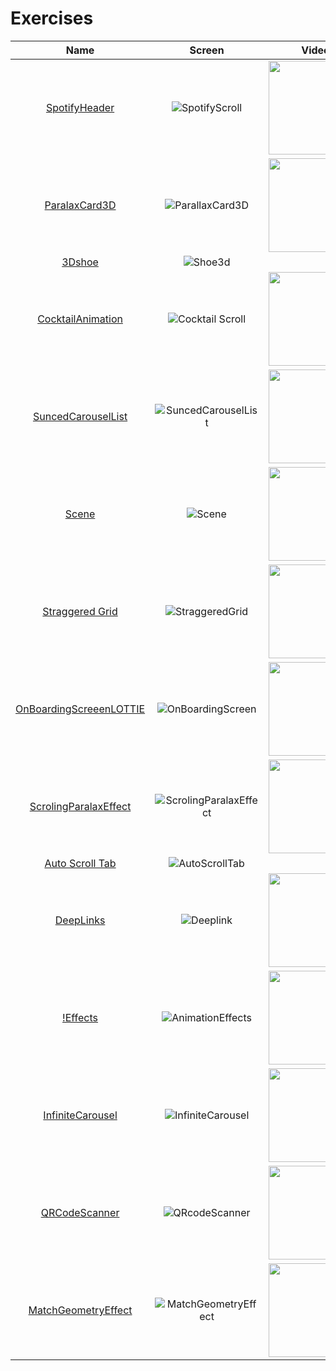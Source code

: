 # Exercises


| Name | Screen |  Video |
| :--: | :----: | :----: |
|[SpotifyHeader](https://github.com/GU1984/SwiftUI/tree/main/Exercises/SpotifyHeader)|![SpotifyScroll](https://user-images.githubusercontent.com/45098537/229798663-add460db-bfd6-4051-913d-a058d27c91d4.jpg)| <img src="https://user-images.githubusercontent.com/45098537/229730961-a89655ea-796a-4e2a-8901-867c8b81ff28.mp4" width="150"> |
|[ParalaxCard3D](https://github.com/GU1984/SwiftUI/tree/main/Exercises/ParalaxCard3D)| ![ParallaxCard3D](https://user-images.githubusercontent.com/45098537/229796993-c6553dae-8c09-468a-8fc1-dd3a3e59435b.jpg)| <img src="https://user-images.githubusercontent.com/45098537/229800129-331cb8cb-7972-43ee-a811-3ed9e8fa44d1.mp4" width="150" >|
|[3Dshoe](https://github.com/GU1984/SwiftUI/tree/main/Exercises/Shoe3D)|![Shoe3d](https://user-images.githubusercontent.com/45098537/231418689-af0a324f-7448-400b-b876-f2a1d0b0503b.png)| |
|[CocktailAnimation](https://github.com/GU1984/SwiftUI/tree/main/Exercises/CocktailDrinkAnimation)|![Cocktail Scroll](https://user-images.githubusercontent.com/45098537/233977616-7175975c-15ea-4432-baa7-8d540fc54fba.png)| <img src="https://user-images.githubusercontent.com/45098537/233977917-230215eb-25e8-44e4-b17c-b423283b2ee3.mp4" width="150">|
|[SuncedCarouselList](https://github.com/GU1984/SwiftUI/tree/main/Exercises/SuncedCarouselList)| ![SuncedCarouselList](https://user-images.githubusercontent.com/45098537/230050877-b0c8c8e0-f945-4dbc-8f1e-9e3243f38b2b.png)| <img src="" width="150" > |
|[Scene](https://github.com/GU1984/SwiftUI/tree/main/Exercises/Scene) | ![Scene](https://user-images.githubusercontent.com/45098537/230594343-8fd8ac67-66c8-48c7-bea3-c4f6cb7c6caf.png)| <img src="https://user-images.githubusercontent.com/45098537/230594716-2cf66338-c3dc-4862-a6b9-1e24dd1de3dc.mp4" width="150" > |
|[Straggered Grid](https://github.com/GU1984/SwiftUI/tree/main/Exercises/StrageredGrid) |![StraggeredGrid](https://user-images.githubusercontent.com/45098537/230594395-0e2df05b-0be3-47e1-b006-536e3b02a65a.png)| <img src="https://user-images.githubusercontent.com/45098537/234760922-80f93717-c388-4666-aad8-43fe3b812b12.mp4" width="150" >|
|[OnBoardingScreeenLOTTIE](https://github.com/GU1984/SwiftUI/tree/main/Exercises/OnboardingScreen)|![OnBoardingScreen](https://user-images.githubusercontent.com/45098537/230077044-0c0a2791-b4f2-42a4-8a07-21e6382c8abf.png)| <img src="https://user-images.githubusercontent.com/45098537/230076843-dee03b34-3234-40d3-8fb6-89dbf729fe41.mp4" width="150" >|
|[ScrolingParalaxEffect](https://github.com/GU1984/SwiftUI/new/main/Exercises/ScrollingParallaxEffect)| ![ScrolingParalaxEffect](https://user-images.githubusercontent.com/45098537/230051169-a0128d32-1fd6-42ab-85e1-60365e261746.png)| <img src="https://user-images.githubusercontent.com/45098537/231418299-ff7deeb9-7f42-43d5-9df6-deff001ddf6d.mp4" width="150" >|
|[Auto Scroll Tab](https://github.com/GU1984/SwiftUI/tree/main/Exercises/AutoScrollTab)| ![AutoScrollTab](https://user-images.githubusercontent.com/45098537/230054778-d599f743-bc44-41e5-98c2-e7c2656d2768.png)|
|[DeepLinks](https://github.com/GU1984/SwiftUI/tree/main/Exercises/Deeplinks)|![Deeplink](https://user-images.githubusercontent.com/45098537/230911178-bcf527fd-bf0b-415a-951d-5521bfac1e11.png)| <img src="https://user-images.githubusercontent.com/45098537/230912709-25f108cd-41b0-48d7-9762-6a9807e64d99.mp4" width="150" >|
|[!Effects](https://github.com/GU1984/SwiftUI/tree/main/Exercises/EffectAnimation)|![AnimationEffects](https://user-images.githubusercontent.com/45098537/234532492-2f590271-5ed3-405c-a182-0443a6346834.png)| <img src="https://user-images.githubusercontent.com/45098537/234532943-e99bfa94-9f86-418d-b746-fe3c688ca4c7.mp4" width="150" />|
|[InfiniteCarousel](https://github.com/GU1984/SwiftUI/tree/main/Exercises/Infinite%20Carousel)|![InfiniteCarousel](https://user-images.githubusercontent.com/45098537/230911271-f4bb040c-db54-49b2-bdb8-9cda8f6eaad7.png)| <img src="https://user-images.githubusercontent.com/45098537/230912761-f10b4a24-930f-4756-9ab9-07d7ec839c46.mp4" width="150" >|
|[QRCodeScanner](https://github.com/GU1984/SwiftUI/tree/main/Exercises/QRCodeScanner)|![QRcodeScanner](https://user-images.githubusercontent.com/45098537/230911496-5bf425a9-2a35-4ed0-a5b3-9ec2c933b5c7.PNG)| <img src="https://user-images.githubusercontent.com/45098537/230912949-fe6a5d1a-9508-4643-8298-14606e719d98.mp4" width="150" >|
|[MatchGeometryEffect](https://github.com/GU1984/SwiftUI/tree/main/Exercises/MatchGeometryEffect)|![MatchGeometryEffect](https://user-images.githubusercontent.com/45098537/234760075-db4631a1-15e2-4ce4-871f-4107832e57bd.png)| <img src="https://user-images.githubusercontent.com/45098537/234759940-57bb6362-f6c4-437d-8096-93e12fca51c0.mp4" width="150" >|
